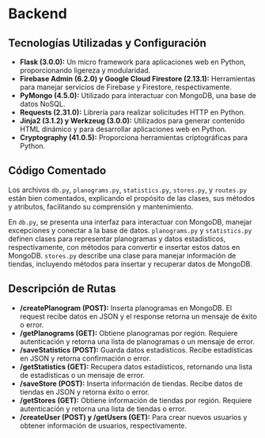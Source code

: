 # Backend

## Tecnologías Utilizadas y Configuración

- **Flask (3.0.0):** Un micro framework para aplicaciones web en Python, proporcionando ligereza y modularidad.
- **Firebase Admin (6.2.0) y Google Cloud Firestore (2.13.1):** Herramientas para manejar servicios de Firebase y Firestore, respectivamente.
- **PyMongo (4.5.0):** Utilizado para interactuar con MongoDB, una base de datos NoSQL.
- **Requests (2.31.0):** Librería para realizar solicitudes HTTP en Python.
- **Jinja2 (3.1.2) y Werkzeug (3.0.0):** Utilizados para generar contenido HTML dinámico y para desarrollar aplicaciones web en Python.
- **Cryptography (41.0.5):** Proporciona herramientas criptográficas para Python.

## Código Comentado

Los archivos `db.py`, `planograms.py`, `statistics.py`, `stores.py`, y `routes.py` están bien comentados, explicando el propósito de las clases, sus métodos y atributos, facilitando su comprensión y mantenimiento.

En `db.py`, se presenta una interfaz para interactuar con MongoDB, manejar excepciones y conectar a la base de datos. `planograms.py` y `statistics.py` definen clases para representar planogramas y datos estadísticos, respectivamente, con métodos para convertir e insertar estos datos en MongoDB. `stores.py` describe una clase para manejar información de tiendas, incluyendo métodos para insertar y recuperar datos de MongoDB.

## Descripción de Rutas

- **/createPlanogram (POST):** Inserta planogramas en MongoDB. El request recibe datos en JSON y el response retorna un mensaje de éxito o error.
- **/getPlanograms (GET):** Obtiene planogramas por región. Requiere autenticación y retorna una lista de planogramas o un mensaje de error.
- **/saveStatistics (POST):** Guarda datos estadísticos. Recibe estadísticas en JSON y retorna confirmación o error.
- **/getStatistics (GET):** Recupera datos estadísticos, retornando una lista de estadísticas o un mensaje de error.
- **/saveStore (POST):** Inserta información de tiendas. Recibe datos de tiendas en JSON y retorna éxito o error.
- **/getStores (GET):** Obtiene información de tiendas por región. Requiere autenticación y retorna una lista de tiendas o error.
- **/createUser (POST) y /getUsers (GET):** Para crear nuevos usuarios y obtener información de usuarios, respectivamente.
